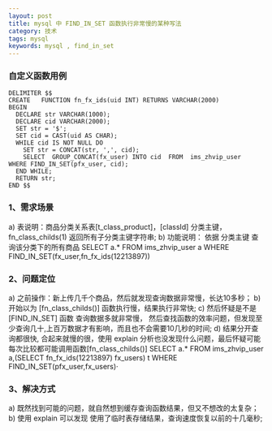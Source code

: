 ```yaml
---
layout: post
title: mysql 中 FIND_IN_SET 函数执行非常慢的某种写法
category: 技术
tags: mysql
keywords: mysql , find_in_set
---
```


### 自定义函数用例

```
DELIMITER $$ 
CREATE   FUNCTION fn_fx_ids(uid INT) RETURNS VARCHAR(2000)
BEGIN
  DECLARE str VARCHAR(1000);
  DECLARE cid VARCHAR(2000);
  SET str = '$';
  SET cid = CAST(uid AS CHAR);
  WHILE cid IS NOT NULL DO  
    SET str = CONCAT(str, ',', cid);
    SELECT  GROUP_CONCAT(fx_user) INTO cid  FROM  ims_zhvip_user  WHERE FIND_IN_SET(pfx_user, cid);
  END WHILE;
  RETURN str;
END $$
```

### 1、需求场景

a) 表说明：商品分类关系表[t_class_product]，[classId]  分类主键，fn_class_childs(1) 返回所有子分类主键字符串;
b) 功能说明： 依据 分类主键 查询该分类下的所有商品 
SELECT a.* FROM ims_zhvip_user a WHERE FIND_IN_SET(fx_user,fn_fx_ids(12213897))


### 2、问题定位

a) 之前操作：新上传几千个商品，然后就发现查询数据非常慢，长达10多秒；
b) 开始以为 [fn_class_childs()] 函数执行慢，结果执行非常快;
c) 然后怀疑是不是 [FIND_IN_SET] 函数 查询数据多就非常慢，
     然后查找函数的效率问题，但发现至少查询几十,上百万数据才有影响，而且也不会需要10几秒的时间;
d) 结果分开查询都很快,  合起来就慢的很，使用 explain 分析也没发现什么问题，最后怀疑可能每次比较都可能调用函数[fn_class_childs()]
SELECT a.* FROM ims_zhvip_user a,(SELECT fn_fx_ids(12213897) fx_users) t WHERE FIND_IN_SET(pfx_user,fx_users)·


### 3、解决方式

a) 既然找到可能的问题，就自然想到缓存查询函数结果，但又不想改的太复杂；
b) 使用 explain 可以发现 使用了临时表存储结果，查询速度恢复以前的十几毫秒;
